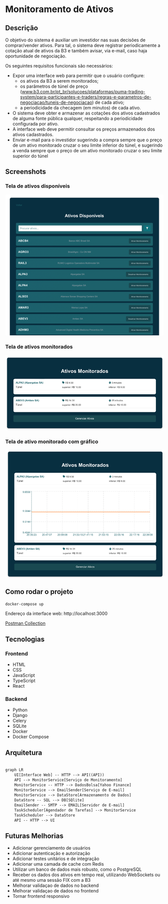 # Monitoramento de Ativos

## Descrição

O objetivo do sistema é auxiliar um investidor nas suas decisões de comprar/vender ativos. Para tal, o sistema deve registrar periodicamente a cotação atual de ativos da B3 e também avisar, via e-mail, caso haja oportunidade de negociação.

Os seguintes requisitos funcionais são necessários:
- Expor uma interface web para permitir que o usuário configure:
  - os ativos da B3 a serem monitorados;
  - os parâmetros de túnel de preço (www.b3.com.br/pt_br/solucoes/plataformas/puma-trading-system/para-participantes-e-traders/regras-e-parametros-de-negociacao/tuneis-de-negociacao) de cada ativo;
  - a periodicidade da checagem (em minutos) de cada ativo.
- O sistema deve obter e armazenar as cotações dos ativos cadastrados de alguma fonte pública qualquer, respeitando a periodicidade configurada por ativo.
- A interface web deve permitir consultar os preços armazenados dos ativos cadastrados.
- Enviar e-mail para o investidor sugerindo a compra sempre que o preço de um ativo monitorado cruzar o seu limite inferior do túnel, e sugerindo a venda sempre que o preço de um ativo monitorado cruzar o seu limite superior do túnel

## Screenshots

### Tela de ativos disponíveis

![Tela de ativos disponíveis](./img/asset_list.png)

### Tela de ativos monitorados

![Tela de ativos monitorados](./img/monitored_assets.png)

### Tela de ativo monitorado com gráfico

![Tela de ativo monitorado com gráfico](./img/asset_chart.png)


## Como rodar o projeto

```bash
docker-compose up
```

Endereço da interface web: http://localhost:3000

[Postman Collection](./assets_monitor.postman_collection.json)

## Tecnologias

### Frontend
- HTML
- CSS
- JavaScript
- TypeScript
- React

### Backend
- Python
- Django
- Celery
- SQLite
- Docker
- Docker Compose

## Arquitetura

```mermaid

graph LR
    UI[Interface Web] -- HTTP --> API((API))
    API --> MonitorService[Serviço de Monitoramento]
    MonitorService -- HTTP --> DadosBolsa[Yahoo Finance]
    MonitorService --> EmailSender[Serviço de E-mail]
    MonitorService --> DataStore[Armazenamento de Dados]
    DataStore -- SQL --> DB[SQlite]
    EmailSender -- SMTP --> EMAIL[Servidor de E-mail]
    TaskScheduler[Agendador de Tarefas] --> MonitorService
    TaskScheduler --> DataStore
    API -- HTTP --> UI
```

## Futuras Melhorias

- Adicionar gerenciamento de usuários
- Adicionar autenticação e autorização
- Adicionar testes unitários e de integração
- Adicionar uma camada de cache com Redis
- Utilizar um banco de dados mais robusto, como o PostgreSQL
- Receber os dados dos ativos em tempo real, utilizando WebSockets ou até mesmo uma sessão FIX com a B3
- Melhorar validaçao de dados no backend
- Melhorar validaçao de dados no frontend
- Tornar frontend responsivo
